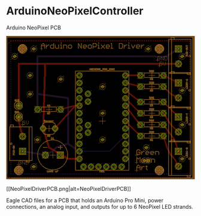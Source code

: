 # ArduinoNeoPixelController
Arduino NeoPixel PCB

![alt text](https://raw.githubusercontent.com/GreenMoonArt/ArduinoNeoPixelController/d26379eee3d41f41b79714ae31324d383b0d19d3/NeoPixelDriverPCB.png)

[[NeoPixelDriverPCB.png|alt=NeoPixelDriverPCB]]

Eagle CAD files for a PCB that holds an Arduino Pro Mini, power connections, an analog input, and outputs for up to 6 NeoPixel LED strands. 
